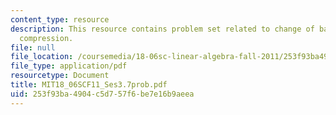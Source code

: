 ```yaml
---
content_type: resource
description: This resource contains problem set related to change of basis; image
  compression.
file: null
file_location: /coursemedia/18-06sc-linear-algebra-fall-2011/253f93ba4904c5d757f6be7e16b9aeea_MIT18_06SCF11_Ses3.7prob.pdf
file_type: application/pdf
resourcetype: Document
title: MIT18_06SCF11_Ses3.7prob.pdf
uid: 253f93ba-4904-c5d7-57f6-be7e16b9aeea
---
```

